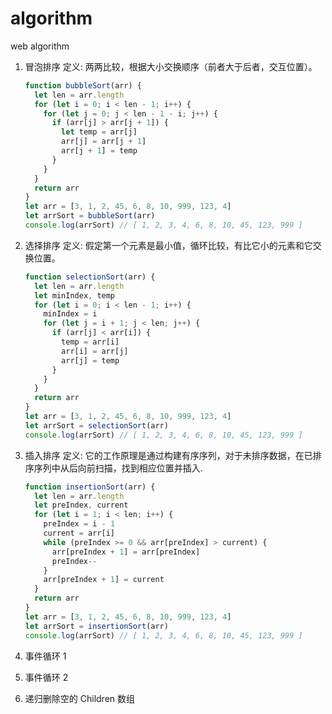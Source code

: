 # algorithm

web algorithm

1.  冒泡排序
    定义: 两两比较，根据大小交换顺序（前者大于后者，交互位置）。

    ```js
    function bubbleSort(arr) {
      let len = arr.length
      for (let i = 0; i < len - 1; i++) {
        for (let j = 0; j < len - 1 - i; j++) {
          if (arr[j] > arr[j + 1]) {
            let temp = arr[j]
            arr[j] = arr[j + 1]
            arr[j + 1] = temp
          }
        }
      }
      return arr
    }
    let arr = [3, 1, 2, 45, 6, 8, 10, 999, 123, 4]
    let arrSort = bubbleSort(arr)
    console.log(arrSort) // [ 1, 2, 3, 4, 6, 8, 10, 45, 123, 999 ]
    ```

2.  选择排序
    定义: 假定第一个元素是最小值，循环比较，有比它小的元素和它交换位置。

    ```js
    function selectionSort(arr) {
      let len = arr.length
      let minIndex, temp
      for (let i = 0; i < len - 1; i++) {
        minIndex = i
        for (let j = i + 1; j < len; j++) {
          if (arr[j] < arr[i]) {
            temp = arr[i]
            arr[i] = arr[j]
            arr[j] = temp
          }
        }
      }
      return arr
    }
    let arr = [3, 1, 2, 45, 6, 8, 10, 999, 123, 4]
    let arrSort = selectionSort(arr)
    console.log(arrSort) // [ 1, 2, 3, 4, 6, 8, 10, 45, 123, 999 ]
    ```

3.  插入排序
    定义: 它的工作原理是通过构建有序序列，对于未排序数据，在已排序序列中从后向前扫描，找到相应位置并插入.

    ```js
    function insertionSort(arr) {
      let len = arr.length
      let preIndex, current
      for (let i = 1; i < len; i++) {
        preIndex = i - 1
        current = arr[i]
        while (preIndex >= 0 && arr[preIndex] > current) {
          arr[preIndex + 1] = arr[preIndex]
          preIndex--
        }
        arr[preIndex + 1] = current
      }
      return arr
    }
    let arr = [3, 1, 2, 45, 6, 8, 10, 999, 123, 4]
    let arrSort = insertionSort(arr)
    console.log(arrSort) // [ 1, 2, 3, 4, 6, 8, 10, 45, 123, 999 ]
    ```

4.  事件循环 1

5.  事件循环 2

6.  递归删除空的 Children 数组
